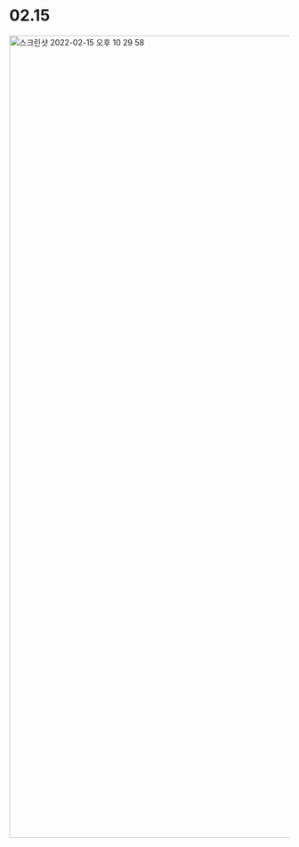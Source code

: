 # 02.15

<img width="1440" alt="스크린샷 2022-02-15 오후 10 29 58" src="https://user-images.githubusercontent.com/93234748/154071772-65373972-befd-4a46-8ba7-a0e5536cc1cc.png">
